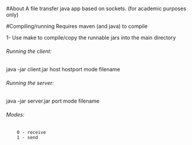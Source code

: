 #About
A file transfer java app based on sockets. (for academic purposes only)

#Compiling/running
Requires maven (and java) to compile

1- Use make to compile/copy the runnable jars into the main directory

###### Running the client:
 java -jar client.jar host hostport mode filename

###### Running the server:
  java -jar server.jar port mode filename

###### Modes:  
        0 - receive
        1 - send

